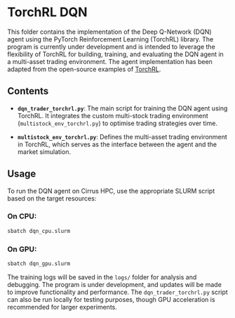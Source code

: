 # TorchRL DQN

This folder contains the implementation of the Deep Q-Network (DQN) agent using the PyTorch Reinforcement Learning (TorchRL) library. The program is currently under development and is intended to leverage the flexibility of TorchRL for building, training, and evaluating the DQN agent in a multi-asset trading environment. The agent implementation has been adapted from the open-source examples of [TorchRL](https://github.com/pytorch/rl).

## Contents

- **`dqn_trader_torchrl.py`**: The main script for training the DQN agent using TorchRL. It integrates the custom multi-stock trading environment (`multistock_env_torchrl.py`) to optimise trading strategies over time.
  
- **`multistock_env_torchrl.py`**: Defines the multi-asset trading environment in TorchRL, which serves as the interface between the agent and the market simulation.

## Usage

To run the DQN agent on Cirrus HPC, use the appropriate SLURM script based on the target resources:

### On CPU:
```bash
sbatch dqn_cpu.slurm
```
### On GPU:
```bash
sbatch dqn_gpu.slurm
```

The training logs will be saved in the `logs/` folder for analysis and debugging. The program is under development, and updates will be made to improve functionality and performance. The `dqn_trader_torchrl.py` script can also be run locally for testing purposes, though GPU acceleration is recommended for larger experiments.
